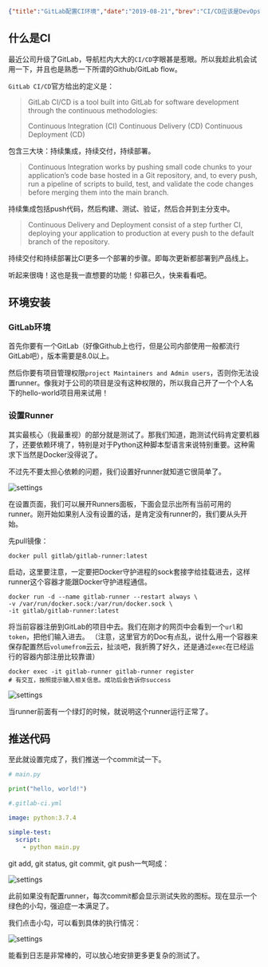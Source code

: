 ```json lw-blog-meta
{"title":"GitLab配置CI环境","date":"2019-08-21","brev":"CI/CD应该是DevOps的关键内容之一吧。本文以Python项目为例，简述GitLab-CI的安装和运行。","tags":["DevOps"],"path":"blog/2019/190821-GitLab部署CI持续集成.md"}
```



## 什么是CI

最近公司升级了GitLab，导航栏内大大的`CI/CD`字眼甚是惹眼。所以我趁此机会试用一下，并且也是熟悉一下所谓的Github/GitLab flow。

`GitLab CI/CD`官方给出的定义是：

> GitLab CI/CD is a tool built into GitLab for software development through the continuous methodologies:
> 
> Continuous Integration (CI)
> Continuous Delivery (CD)
> Continuous Deployment (CD)

包含三大块：持续集成，持续交付，持续部署。

> Continuous Integration works by pushing small code chunks to your application’s code base hosted in a Git repository, and, to every push, run a pipeline of scripts to build, test, and validate the code changes before merging them into the main branch.

持续集成包括push代码，然后构建、测试、验证，然后合并到主分支中。

> Continuous Delivery and Deployment consist of a step further CI, deploying your application to production at every push to the default branch of the repository.

持续交付和持续部署比CI更多一个部署的步骤。即每次更新都部署到产品线上。

听起来很嗨！这也是我一直想要的功能！仰慕已久，快来看看吧。

## 环境安装

### GitLab环境

首先你要有一个GitLab（好像Github上也行，但是公司内部使用一般都流行GitLab吧），版本需要是8.0以上。

然后你要有项目管理权限`project Maintainers and Admin users`，否则你无法设置runner。像我对于公司的项目是没有这种权限的，所以我自己开了一个个人名下的hello-world项目用来试用！

### 设置Runner

其实最核心（我最重视）的部分就是测试了。那我们知道，跑测试代码肯定要机器了，还要依赖环境了，特别是对于Python这种脚本型语言来说特别重要。这种需求下当然是Docker没得说了。

不过先不要太担心依赖的问题，我们设置好runner就知道它很简单了。

![settings](https://cdn.jsdelivr.net/gh/Saodd/tech-blog-pic@gh-pages/2019/2019-08-21-CI-settings.png)

在设置页面，我们可以展开Runners面板，下面会显示出所有当前可用的runner。刚开始如果别人没有设置的话，是肯定没有runner的，我们要从头开始。

先pull镜像：

```shell-session
docker pull gitlab/gitlab-runner:latest 
```

启动，这里要注意，一定要把Docker守护进程的sock套接字给挂载进去，这样runner这个容器才能跟Docker守护进程通信。

```shell-session
docker run -d --name gitlab-runner --restart always \
-v /var/run/docker.sock:/var/run/docker.sock \
-it gitlab/gitlab-runner:latest 
```

将当前容器注册到GitLab的项目中去。我们在刚才的网页中会看到一个`url`和`token`，把他们输入进去。
（注意，这里官方的Doc有点乱，说什么用一个容器来保存配置然后`volumefrom`云云，扯淡吧，我折腾了好久，还是通过`exec`在已经运行的容器内部注册比较靠谱）

```shell-session
docker exec -it gitlab-runner gitlab-runner register
# 有交互，按照提示输入相关信息。成功后会告诉你success
```

![settings](https://cdn.jsdelivr.net/gh/Saodd/tech-blog-pic@gh-pages/2019/2019-08-21-CI-success.png)

当runner前面有一个绿灯的时候，就说明这个runner运行正常了。

## 推送代码

至此就设置完成了，我们推送一个commit试一下。

```python
# main.py

print("hello, world!")
```

```yaml
#.gitlab-ci.yml

image: python:3.7.4

simple-test:
  script:
    - python main.py
```

git add, git status, git commit, git push一气呵成：

![settings](https://cdn.jsdelivr.net/gh/Saodd/tech-blog-pic@gh-pages/2019/2019-08-21-CI-pass.png)

此前如果没有配置runner，每次commit都会显示测试失败的图标。现在显示一个绿色的小勾，强迫症一本满足了。

我们点击小勾，可以看到具体的执行情况：

![settings](https://cdn.jsdelivr.net/gh/Saodd/tech-blog-pic@gh-pages/2019/2019-08-21-CI-log.png)

能看到日志是非常棒的，可以放心地安排更多更复杂的测试了。
